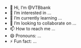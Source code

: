 - 👋 Hi, I’m @VTBbank
- 👀 I’m interested in ...
- 🌱 I’m currently learning ...
- 💞️ I’m looking to collaborate on ...
- 📫 How to reach me ...
- 😄 Pronouns: ...
- ⚡ Fun fact: ...

<!---
VTBbank/VTBbank is a ✨ special ✨ repository because its `README.md` (this file) appears on your GitHub profile.
You can click the Preview link to take a look at your changes.
--->
